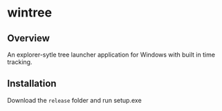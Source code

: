 # wintree

## Overview

An explorer-sytle tree launcher application for Windows with built in time tracking.

## Installation

Download the `release` folder and run setup.exe
